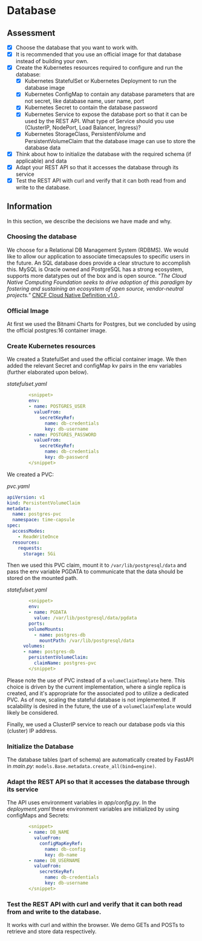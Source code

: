# Database

## Assessment
- [x] Choose the database that you want to work with.
- [x] It is recommended that you use an official image for that database instead of building your own.
- [x] Create the Kubernetes resources required to configure and run the database:
  - [x] Kubernetes StatefulSet or Kubernetes Deployment to run the database image
  - [x] Kubernetes ConfigMap to contain any database parameters that are not secret, like database name, user name, port
  - [x] Kubernetes Secret to contain the database password
  - [x] Kubernetes Service to expose the database port so that it can be used by the REST API. What type of Service should you use (ClusterIP, NodePort, Load Balancer, Ingress)?
  - [x] Kubernetes StorageClass, PersistentVolume and PersistentVolumeClaim that the database image can use to store the database data
- [x] Think about how to initialize the database with the required schema (if applicable) and data
- [x] Adapt your REST API so that it accesses the database through its service
- [x] Test the REST API with curl and verify that it can both read from and write to the database.

## Information

In this section, we describe the decisions we have made and why. 

### Choosing the database
We choose for a Relational DB Management System (RDBMS). We would like to allow our application to associate timecapsules to specific users in the future. 
An SQL database does provide a clear structure to accomplish this. 
MySQL is Oracle owned and PostgreSQL has a strong ecosystem, supports more datatypes out of the box and is open source.
_"The Cloud Native Computing Foundation seeks to drive adoption of this paradigm by fostering and sustaining an ecosystem of open source, vendor-neutral projects."_ [CNCF Cloud Native Definition v1.0 ](https://github.com/cncf/foundation/blob/2f97c6e339e67a929651a54370c4cd36385822c3/charter.md).

### Official Image 

At first we used the Bitnami Charts for Postgres, but we concluded by using the official postgres:16 container image.

### Create Kubernetes resources
We created a StatefulSet and used the official container image. We then added the relevant Secret and configMap kv pairs in the env variables (further elaborated upon below).

_statefulset.yaml_
```yaml
        <snippet>
        env:
        - name: POSTGRES_USER
          valueFrom:
            secretKeyRef:
              name: db-credentials
              key: db-username
        - name: POSTGRES_PASSWORD
          valueFrom:
            secretKeyRef:
              name: db-credentials
              key: db-password
        </snippet>
```

We created a PVC:

_pvc.yaml_
```yaml
apiVersion: v1
kind: PersistentVolumeClaim
metadata:
  name: postgres-pvc
  namespace: time-capsule
spec:
  accessModes:
    - ReadWriteOnce
  resources:
    requests:
      storage: 5Gi
```

Then we used this PVC claim, mount it to `/var/lib/postgresql/data` and pass the env variable PGDATA to communicate that the data should be stored on the mounted path. 

_statefulset.yaml_
```yaml
        <snippet>
        env:
        - name: PGDATA
          value: /var/lib/postgresql/data/pgdata
        ports:
        volumeMounts:
          - name: postgres-db
            mountPath: /var/lib/postgresql/data
      volumes:
      - name: postgres-db
        persistentVolumeClaim:
          claimName: postgres-pvc
        </snippet>
```

Please note the use of PVC instead of a `volumeClaimTemplate` here. This choice is driven by the current implementation, where a single replica is created, and it's appropriate for the associated pod to utilize a dedicated PVC. As of now, scaling the stateful database is not implemented. If scalability is desired in the future, the use of a `volumeClaimTemplate` would likely be considered.

Finally, we used a ClusterIP service to reach our database pods via this (cluster) IP address.

### Initialize the Database
The database tables (part of schema) are automatically created by FastAPI in _main.py_: `models.Base.metadata.create_all(bind=engine)`.

### Adapt the REST API so that it accesses the database through its service
The API uses environment variables in _app/config.py_. In the _deployment.yaml_ these environment variables are initialized by using configMaps and Secrets:
```yaml
        <snippet>
        - name: DB_NAME
          valueFrom:
            configMapKeyRef:
              name: db-config
              key: db-name
        - name: DB_USERNAME
          valueFrom:
            secretKeyRef:
              name: db-credentials
              key: db-username
        </snippet>
```

### Test the REST API with curl and verify that it can both read from and write to the database.
It works with curl and within the browser. We demo GETs and POSTs to retrieve and store data respectively.
